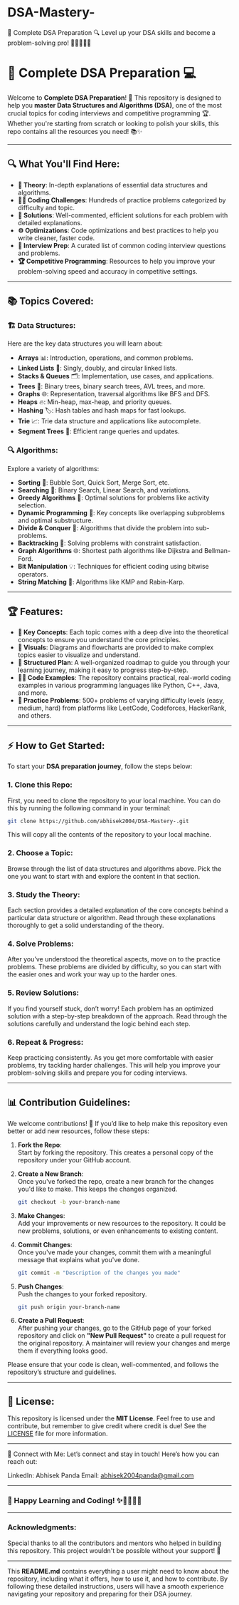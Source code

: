 # DSA-Mastery-
🚀 Complete DSA Preparation 🔍 Level up your DSA skills and become a problem-solving pro! 🚀👩‍💻👨‍💻

# 🚀 Complete DSA Preparation 💻

Welcome to **Complete DSA Preparation**! 🎯 This repository is designed to help you **master Data Structures and Algorithms (DSA)**, one of the most crucial topics for coding interviews and competitive programming 🏆. Whether you're starting from scratch or looking to polish your skills, this repo contains all the resources you need! 📚✨

---

## 🔍 What You'll Find Here:

- **📖 Theory**: In-depth explanations of essential data structures and algorithms.
- **🧑‍💻 Coding Challenges**: Hundreds of practice problems categorized by difficulty and topic.
- **🔧 Solutions**: Well-commented, efficient solutions for each problem with detailed explanations.
- **⚙️ Optimizations**: Code optimizations and best practices to help you write cleaner, faster code.
- **🎯 Interview Prep**: A curated list of common coding interview questions and problems.
- **🏆 Competitive Programming**: Resources to help you improve your problem-solving speed and accuracy in competitive settings.

---

## 📚 Topics Covered:

### 🏗️ Data Structures:
Here are the key data structures you will learn about:
- **Arrays** 📊: Introduction, operations, and common problems.
- **Linked Lists** 🔗: Singly, doubly, and circular linked lists.
- **Stacks & Queues** 🗂️: Implementation, use cases, and applications.
- **Trees** 🌳: Binary trees, binary search trees, AVL trees, and more.
- **Graphs** 🌐: Representation, traversal algorithms like BFS and DFS.
- **Heaps** 🔥: Min-heap, max-heap, and priority queues.
- **Hashing** 🏷️: Hash tables and hash maps for fast lookups.
- **Trie** 📈: Trie data structure and applications like autocomplete.
- **Segment Trees** 🌿: Efficient range queries and updates.

### 🔍 Algorithms:
Explore a variety of algorithms:
- **Sorting** 🔢: Bubble Sort, Quick Sort, Merge Sort, etc.
- **Searching** 🔎: Binary Search, Linear Search, and variations.
- **Greedy Algorithms** 🤑: Optimal solutions for problems like activity selection.
- **Dynamic Programming** 🧩: Key concepts like overlapping subproblems and optimal substructure.
- **Divide & Conquer** 🏰: Algorithms that divide the problem into sub-problems.
- **Backtracking** 🔄: Solving problems with constraint satisfaction.
- **Graph Algorithms** 🌐: Shortest path algorithms like Dijkstra and Bellman-Ford.
- **Bit Manipulation** 💡: Techniques for efficient coding using bitwise operators.
- **String Matching** 🧵: Algorithms like KMP and Rabin-Karp.

---

## 🏆 Features:

- **🔑 Key Concepts**: Each topic comes with a deep dive into the theoretical concepts to ensure you understand the core principles.
- **💬 Visuals**: Diagrams and flowcharts are provided to make complex topics easier to visualize and understand.
- **📅 Structured Plan**: A well-organized roadmap to guide you through your learning journey, making it easy to progress step-by-step.
- **👨‍💻 Code Examples**: The repository contains practical, real-world coding examples in various programming languages like Python, C++, Java, and more.
- **🏅 Practice Problems**: 500+ problems of varying difficulty levels (easy, medium, hard) from platforms like LeetCode, Codeforces, HackerRank, and others.

---

## ⚡ How to Get Started:

To start your **DSA preparation journey**, follow the steps below:

### 1. **Clone this Repo**:  
   First, you need to clone the repository to your local machine. You can do this by running the following command in your terminal:

   ```bash
   git clone https://github.com/abhisek2004/DSA-Mastery-.git
   ```

   This will copy all the contents of the repository to your local machine.

### 2. **Choose a Topic**:  
   Browse through the list of data structures and algorithms above. Pick the one you want to start with and explore the content in that section.

### 3. **Study the Theory**:  
   Each section provides a detailed explanation of the core concepts behind a particular data structure or algorithm. Read through these explanations thoroughly to get a solid understanding of the theory.

### 4. **Solve Problems**:  
   After you’ve understood the theoretical aspects, move on to the practice problems. These problems are divided by difficulty, so you can start with the easier ones and work your way up to the harder ones.

### 5. **Review Solutions**:  
   If you find yourself stuck, don’t worry! Each problem has an optimized solution with a step-by-step breakdown of the approach. Read through the solutions carefully and understand the logic behind each step.

### 6. **Repeat & Progress**:  
   Keep practicing consistently. As you get more comfortable with easier problems, try tackling harder challenges. This will help you improve your problem-solving skills and prepare you for coding interviews.

---

## 📊 Contribution Guidelines:

We welcome contributions! 🤝 If you’d like to help make this repository even better or add new resources, follow these steps:

1. **Fork the Repo**:  
   Start by forking the repository. This creates a personal copy of the repository under your GitHub account.

2. **Create a New Branch**:  
   Once you've forked the repo, create a new branch for the changes you'd like to make. This keeps the changes organized.

   ```bash
   git checkout -b your-branch-name
   ```

3. **Make Changes**:  
   Add your improvements or new resources to the repository. It could be new problems, solutions, or even enhancements to existing content.

4. **Commit Changes**:  
   Once you've made your changes, commit them with a meaningful message that explains what you've done.

   ```bash
   git commit -m "Description of the changes you made"
   ```

5. **Push Changes**:  
   Push the changes to your forked repository.

   ```bash
   git push origin your-branch-name
   ```

6. **Create a Pull Request**:  
   After pushing your changes, go to the GitHub page of your forked repository and click on **"New Pull Request"** to create a pull request for the original repository. A maintainer will review your changes and merge them if everything looks good.

Please ensure that your code is clean, well-commented, and follows the repository’s structure and guidelines.

---

## 📝 License:

This repository is licensed under the **MIT License**. Feel free to use and contribute, but remember to give credit where credit is due! See the [LICENSE](LICENSE) file for more information.

---

📱 Connect with Me:
Let’s connect and stay in touch! Here’s how you can reach out:

LinkedIn: Abhisek Panda
Email: abhisek2004panda@gmail.com

---

### 🎉 Happy Learning and Coding! ✨👨‍💻👩‍💻

---

### Acknowledgments:
Special thanks to all the contributors and mentors who helped in building this repository. This project wouldn't be possible without your support! 🙏

---

This **README.md** contains everything a user might need to know about the repository, including what it offers, how to use it, and how to contribute. By following these detailed instructions, users will have a smooth experience navigating your repository and preparing for their DSA journey.
